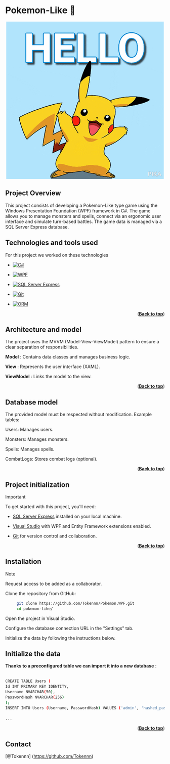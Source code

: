 # Pokemon-Like 🦖

<a name="readme-top"></a>

<p align="center">
  <img src="pokemon-like/hello.gif" alt="Battle Simulation">
</p>


## Project Overview

This project consists of developing a Pokemon-Like type game using the Windows Presentation Foundation (WPF) framework in C#. The game allows you to manage monsters and spells, connect via an ergonomic user interface and simulate turn-based battles. The game data is managed via a SQL Server Express database.

## Technologies and tools used

For this project we worked on these technologies
 
* [![C#][C#]][C#-url]
* [![WPF][WPF]][WPF-url]
* [![SQL Server Express][SQL Server Express]][SQL Server Express-url]
* [![Git][Git]][Git-url]
* [![ORM][ORM]][ORM-url]

  <p align="right">(<a href="#readme-top"><strong>Back to top</strong></a>)</p>

## Architecture and model

The project uses the MVVM (Model-View-ViewModel) pattern to ensure a clear separation of responsibilities.

**Model** : Contains data classes and manages business logic.

**View** : Represents the user interface (XAML).

**ViewModel** : Links the model to the view.

<p align="right">(<a href="#readme-top"><strong>Back to top</strong></a>)</p>

## Database model

The provided model must be respected without modification. Example tables:

Users: Manages users.

Monsters: Manages monsters.

Spells: Manages spells.

CombatLogs: Stores combat logs (optional).

<p align="right">(<a href="#readme-top"><strong>Back to top</strong></a>)</p>

## Project initialization


> [!IMPORTANT]
> To get started with this project, you'll need:

- [SQL Server Express](https://www.microsoft.com/en-us/sql-server/sql-server-downloads) installed on your local machine.

- [Visual Studio](https://visualstudio.microsoft.com/fr/) with WPF and Entity Framework extensions enabled.

- [Git](https://git-scm.com/downloads) for version control and collaboration.

  <p align="right">(<a href="#readme-top"><strong>Back to top</strong></a>)</p>

## Installation

> [!NOTE]
> Request access to be added as a collaborator.

Clone the repository from GitHub:

```bash
     git clone https://github.com/Tokennn/Pokemon.WPF.git
     cd pokemon-like/
````

Open the project in Visual Studio.

Configure the database connection URL in the "Settings" tab.

Initialize the data by following the instructions below.

## Initialize the data

**Thanks to a preconfigured table we can import it into a new database** :

```bash

CREATE TABLE Users (
Id INT PRIMARY KEY IDENTITY,
Username NVARCHAR(50),
PasswordHash NVARCHAR(256)
);
INSERT INTO Users (Username, PasswordHash) VALUES ('admin', 'hashed_password');

...
````

<p align="right">(<a href="#readme-top"><strong>Back to top</strong></a>)</p>

## Contact 

[@Tokennn] (https://github.com/Tokennn)

<!-- (Markdown img link) : -->
 
[C#]: https://img.shields.io/badge/C%23-grey?style=for-the-badge&logo=c-sharp
[C#-url]: https://www.w3schools.com/cs/index.php#:~:text=C%23%20(C-Sharp)%20is,apps%2C%20games%20and%20much%20more.
 
[WPF]: https://img.shields.io/badge/WPF-grey?style=for-the-badge&logo=microsoft
[WPF-url]: https://learn.microsoft.com/en-us/dotnet/desktop/wpf/overview/?view=netdesktop-9.0
 
[SQL Server Express]: https://img.shields.io/badge/SQL%20Server%20Express-grey?style=for-the-badge&logo=microsoft-sql-server&logoColor=white
[SQL Server Express-url]: https://www.microsoft.com/fr-fr/download/details.aspx?id=101064

[Git]: https://img.shields.io/badge/Git-grey?style=for-the-badge&logo=git
[Git-url]: https://git-scm.com

[ORM]: https://img.shields.io/badge/ORM-grey?style=for-the-badge&logo=database
[ORM-url]: https://learn.microsoft.com/fr-fr/ef/
 
 
[product-screenshot]: images/screenshot.png
